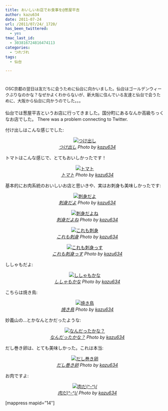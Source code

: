 ```yaml
---
title: おいしいお店でお食事を@葱屋平吉
author: kazu634
date: 2011-07-24
url: /2011/07/24/_1720/
has_been_twittered:
  - yes
tmac_last_id:
  - 303816724816474113
categories:
  - つれづれ
tags:
  - 仙台

---
```

# <span style="font-weight: normal; font-size: 13px;">OSC京都の翌日は友だちに会うために仙台に向かいました。仙台はゴールデンウィークぶりなのかな？なぜかよくわからないが、新大阪に住んでいる友達と仙台で会うために、大阪から仙台に向かうのでした。。。</span>

仙台では葱屋平吉というお店に行ってきました。国分町にあるなんか高級ちっくなお店でした。 There was a problem connecting to Twitter. 

<!--more-->

付け出しはこんな感じでした:

<p style="text-align: center;">
<a href="http://www.flickr.com/photos/42332031%40N02/5969368416/" onclick="__gaTracker('send', 'event', 'outbound-article', 'http://www.flickr.com/photos/42332031%40N02/5969368416/', '');" title="つけ出し by kazu634, on Flickr"  target="_blank"><img class="flickr_photo aligncenter" src="http://farm7.static.flickr.com/6030/5969368416_a6510e4919.jpg" alt="つけ出し" /></a><br /> <cite class="flickr_photographer"><img src="http://www.flickr.com/favicon.ico" alt="" width="16" /><a href="http://www.flickr.com/photos/42332031%40N02/5969368416/" onclick="__gaTracker('send', 'event', 'outbound-article', 'http://www.flickr.com/photos/42332031%40N02/5969368416/', 'つけ出し');">つけ出し</a> Photo by <a href="http://www.flickr.com/photos/42332031%40N02/" onclick="__gaTracker('send', 'event', 'outbound-article', 'http://www.flickr.com/photos/42332031%40N02/', 'kazu634');">kazu634</a></cite>
</p>

トマトはこんな感じで、とてもおいしかったです！

<p style="text-align: center;">
<a href="http://www.flickr.com/photos/42332031%40N02/5968810745/" onclick="__gaTracker('send', 'event', 'outbound-article', 'http://www.flickr.com/photos/42332031%40N02/5968810745/', '');" title="トマト by kazu634, on Flickr"  target="_blank"><img class="flickr_photo aligncenter" src="http://farm7.static.flickr.com/6148/5968810745_7472a0ae14.jpg" alt="トマト" /></a><br /> <cite class="flickr_photographer"><img src="http://www.flickr.com/favicon.ico" alt="" width="16" /><a href="http://www.flickr.com/photos/42332031%40N02/5968810745/" onclick="__gaTracker('send', 'event', 'outbound-article', 'http://www.flickr.com/photos/42332031%40N02/5968810745/', 'トマト');">トマト</a> Photo by <a href="http://www.flickr.com/photos/42332031%40N02/" onclick="__gaTracker('send', 'event', 'outbound-article', 'http://www.flickr.com/photos/42332031%40N02/', 'kazu634');">kazu634</a></cite>
</p>

基本的にお肉系統のおいしいお店と思いきや、実はお刺身も美味しかったです:

<p style="text-align: center;">
<a href="http://www.flickr.com/photos/42332031%40N02/5968810971/" onclick="__gaTracker('send', 'event', 'outbound-article', 'http://www.flickr.com/photos/42332031%40N02/5968810971/', '');" title="刺身だよ by kazu634, on Flickr"  target="_blank"><img class="flickr_photo aligncenter" src="http://farm7.static.flickr.com/6141/5968810971_688c6c8990.jpg" alt="刺身だよ" /></a><br /> <cite class="flickr_photographer"><img src="http://www.flickr.com/favicon.ico" alt="" width="16" /><a href="http://www.flickr.com/photos/42332031%40N02/5968810971/" onclick="__gaTracker('send', 'event', 'outbound-article', 'http://www.flickr.com/photos/42332031%40N02/5968810971/', '刺身だよ');">刺身だよ</a> Photo by <a href="http://www.flickr.com/photos/42332031%40N02/" onclick="__gaTracker('send', 'event', 'outbound-article', 'http://www.flickr.com/photos/42332031%40N02/', 'kazu634');">kazu634</a></cite>
</p>

<p style="text-align: center;">
<a href="http://www.flickr.com/photos/42332031%40N02/5969368950/" onclick="__gaTracker('send', 'event', 'outbound-article', 'http://www.flickr.com/photos/42332031%40N02/5969368950/', '');" title="刺身だよね by kazu634, on Flickr"  target="_blank"><img class="flickr_photo aligncenter" src="http://farm7.static.flickr.com/6140/5969368950_43273af291.jpg" alt="刺身だよね" /></a><br /> <cite class="flickr_photographer"><img src="http://www.flickr.com/favicon.ico" alt="" width="16" /><a href="http://www.flickr.com/photos/42332031%40N02/5969368950/" onclick="__gaTracker('send', 'event', 'outbound-article', 'http://www.flickr.com/photos/42332031%40N02/5969368950/', '刺身だよね');">刺身だよね</a> Photo by <a href="http://www.flickr.com/photos/42332031%40N02/" onclick="__gaTracker('send', 'event', 'outbound-article', 'http://www.flickr.com/photos/42332031%40N02/', 'kazu634');">kazu634</a></cite>
</p>

<p style="text-align: center;">
<a href="http://www.flickr.com/photos/42332031%40N02/5968811319/" onclick="__gaTracker('send', 'event', 'outbound-article', 'http://www.flickr.com/photos/42332031%40N02/5968811319/', '');" title="これも刺身 by kazu634, on Flickr"  target="_blank"><img class="flickr_photo aligncenter" src="http://farm7.static.flickr.com/6144/5968811319_23e0c85bec.jpg" alt="これも刺身" /></a><br /> <cite class="flickr_photographer"><img src="http://www.flickr.com/favicon.ico" alt="" width="16" /><a href="http://www.flickr.com/photos/42332031%40N02/5968811319/" onclick="__gaTracker('send', 'event', 'outbound-article', 'http://www.flickr.com/photos/42332031%40N02/5968811319/', 'これも刺身');">これも刺身</a> Photo by <a href="http://www.flickr.com/photos/42332031%40N02/" onclick="__gaTracker('send', 'event', 'outbound-article', 'http://www.flickr.com/photos/42332031%40N02/', 'kazu634');">kazu634</a></cite>
</p>

<p style="text-align: center;">
<a href="http://www.flickr.com/photos/42332031%40N02/5968811515/" onclick="__gaTracker('send', 'event', 'outbound-article', 'http://www.flickr.com/photos/42332031%40N02/5968811515/', '');" title="これも刺身っす by kazu634, on Flickr"  target="_blank"><img class="flickr_photo aligncenter" src="http://farm7.static.flickr.com/6142/5968811515_6ba383fdd5.jpg" alt="これも刺身っす" /></a><br /> <cite class="flickr_photographer"><img src="http://www.flickr.com/favicon.ico" alt="" width="16" /><a href="http://www.flickr.com/photos/42332031%40N02/5968811515/" onclick="__gaTracker('send', 'event', 'outbound-article', 'http://www.flickr.com/photos/42332031%40N02/5968811515/', 'これも刺身っす');">これも刺身っす</a> Photo by <a href="http://www.flickr.com/photos/42332031%40N02/" onclick="__gaTracker('send', 'event', 'outbound-article', 'http://www.flickr.com/photos/42332031%40N02/', 'kazu634');">kazu634</a></cite>
</p>

ししゃもだよ:

<p style="text-align: center;">
<a href="http://www.flickr.com/photos/42332031%40N02/5969369454/" onclick="__gaTracker('send', 'event', 'outbound-article', 'http://www.flickr.com/photos/42332031%40N02/5969369454/', '');" title="ししゃもかな by kazu634, on Flickr"  target="_blank"><img class="flickr_photo aligncenter" src="http://farm7.static.flickr.com/6124/5969369454_1225e96d3c.jpg" alt="ししゃもかな" /></a><br /> <cite class="flickr_photographer"><img src="http://www.flickr.com/favicon.ico" alt="" width="16" /><a href="http://www.flickr.com/photos/42332031%40N02/5969369454/" onclick="__gaTracker('send', 'event', 'outbound-article', 'http://www.flickr.com/photos/42332031%40N02/5969369454/', 'ししゃもかな');">ししゃもかな</a> Photo by <a href="http://www.flickr.com/photos/42332031%40N02/" onclick="__gaTracker('send', 'event', 'outbound-article', 'http://www.flickr.com/photos/42332031%40N02/', 'kazu634');">kazu634</a></cite>
</p>

こちらは焼き鳥:

<p style="text-align: center;">
<a href="http://www.flickr.com/photos/42332031%40N02/5969369706/" onclick="__gaTracker('send', 'event', 'outbound-article', 'http://www.flickr.com/photos/42332031%40N02/5969369706/', '');" title="焼き鳥 by kazu634, on Flickr"  target="_blank"><img class="flickr_photo aligncenter" src="http://farm7.static.flickr.com/6030/5969369706_e933909c8c.jpg" alt="焼き鳥" /></a><br /> <cite class="flickr_photographer"><img src="http://www.flickr.com/favicon.ico" alt="" width="16" /><a href="http://www.flickr.com/photos/42332031%40N02/5969369706/" onclick="__gaTracker('send', 'event', 'outbound-article', 'http://www.flickr.com/photos/42332031%40N02/5969369706/', '焼き鳥');">焼き鳥</a> Photo by <a href="http://www.flickr.com/photos/42332031%40N02/" onclick="__gaTracker('send', 'event', 'outbound-article', 'http://www.flickr.com/photos/42332031%40N02/', 'kazu634');">kazu634</a></cite>
</p>

妙義山の…とかなんとかだったような:

<p style="text-align: center;">
<a href="http://www.flickr.com/photos/42332031%40N02/5969369906/" onclick="__gaTracker('send', 'event', 'outbound-article', 'http://www.flickr.com/photos/42332031%40N02/5969369906/', '');" title="なんだったかな？ by kazu634, on Flickr"  target="_blank"><img class="flickr_photo aligncenter" src="http://farm7.static.flickr.com/6012/5969369906_e3fba47a8c.jpg" alt="なんだったかな？" /></a><br /> <cite class="flickr_photographer"><img src="http://www.flickr.com/favicon.ico" alt="" width="16" /><a href="http://www.flickr.com/photos/42332031%40N02/5969369906/" onclick="__gaTracker('send', 'event', 'outbound-article', 'http://www.flickr.com/photos/42332031%40N02/5969369906/', 'なんだったかな？');">なんだったかな？</a> Photo by <a href="http://www.flickr.com/photos/42332031%40N02/" onclick="__gaTracker('send', 'event', 'outbound-article', 'http://www.flickr.com/photos/42332031%40N02/', 'kazu634');">kazu634</a></cite>
</p>

だし巻き卵は、とても美味しかった。これは本当:

<p style="text-align: center;">
<a href="http://www.flickr.com/photos/42332031%40N02/5968812237/" onclick="__gaTracker('send', 'event', 'outbound-article', 'http://www.flickr.com/photos/42332031%40N02/5968812237/', '');" title="だし巻き卵 by kazu634, on Flickr"  target="_blank"><img class="flickr_photo aligncenter" src="http://farm7.static.flickr.com/6144/5968812237_095cdd6b81.jpg" alt="だし巻き卵" /></a><br /> <cite class="flickr_photographer"><img src="http://www.flickr.com/favicon.ico" alt="" width="16" /><a href="http://www.flickr.com/photos/42332031%40N02/5968812237/" onclick="__gaTracker('send', 'event', 'outbound-article', 'http://www.flickr.com/photos/42332031%40N02/5968812237/', 'だし巻き卵');">だし巻き卵</a> Photo by <a href="http://www.flickr.com/photos/42332031%40N02/" onclick="__gaTracker('send', 'event', 'outbound-article', 'http://www.flickr.com/photos/42332031%40N02/', 'kazu634');">kazu634</a></cite>
</p>

お肉ですよ:

<p style="text-align: center;">
<a href="http://www.flickr.com/photos/42332031%40N02/5968812407/" onclick="__gaTracker('send', 'event', 'outbound-article', 'http://www.flickr.com/photos/42332031%40N02/5968812407/', '');" title="肉だ(^-^)/ by kazu634, on Flickr"  target="_blank"><img class="flickr_photo aligncenter" src="http://farm7.static.flickr.com/6132/5968812407_a0e6426a6a.jpg" alt="肉だ(^-^)/" /></a><br /> <cite class="flickr_photographer"><img src="http://www.flickr.com/favicon.ico" alt="" width="16" /><a href="http://www.flickr.com/photos/42332031%40N02/5968812407/" onclick="__gaTracker('send', 'event', 'outbound-article', 'http://www.flickr.com/photos/42332031%40N02/5968812407/', '肉だ(^-^)/');">肉だ(^-^)/</a> Photo by <a href="http://www.flickr.com/photos/42332031%40N02/" onclick="__gaTracker('send', 'event', 'outbound-article', 'http://www.flickr.com/photos/42332031%40N02/', 'kazu634');">kazu634</a></cite>
</p>

[mappress mapid=&#8221;14&#8243;]
